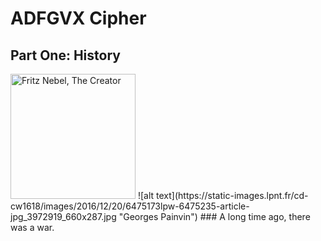 # ADFGVX Cipher
## Part One: History
<img width="200" alt="Fritz Nebel, The Creator" src="http://idata.over-blog.com/2/21/11/03/Nebel.jpg">
![alt text](https://static-images.lpnt.fr/cd-cw1618/images/2016/12/20/6475173lpw-6475235-article-jpg_3972919_660x287.jpg "Georges Painvin")
### A long time ago, there was a war.
